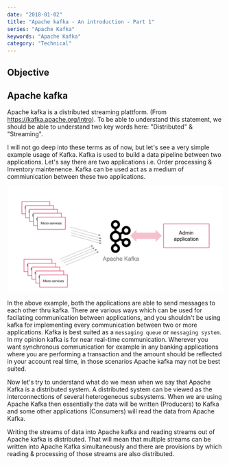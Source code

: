 ```yaml
---
date: "2018-01-02"
title: "Apache kafka - An introduction - Part 1"
series: "Apache Kafka"
keywords: "Apache Kafka"
category: "Technical"
---
```


## Objective 


## Apache kafka 

Apache kafka is a distributed streaming plattform. (From https://kafka.apache.org/intro). To be able to understand this statement, we should be able to understand two key words here: "Distributed" & "Streaming".

I will not go deep into these terms as of now, but let's see a very simple example usage of Kafka.  Kafka is used to build a data pipeline between two applications. Let's say there are two applications i.e. Order processing & Inventory maintenence. Kafka can be used act as a medium of commiunication between these two applications. 

![alt text](https://raw.githubusercontent.com/h4harshit/blogs/master/blogs/apache-kafka/img/apache-kafka.png "Apache kafka")

In the above example, both the applications are able to send messages to each other thru kafka. There are various ways which can be used for facilating communication between applications, and you shouldn't be using kafka for implementing every communication between two or more applications. Kafka is best suited as a `messaging queue` or `messaging system`. In my opinion kafka is for near real-time communication. Wherever you want synchronous communication for example in any banking applications where you are performing a transaction and the amount should be reflected in your account real time, in those scenarios Apache kafka may not be best suited.

Now let's try to understand what do we mean when we say that Apache Kafka is a distributed system. A distributed system can be viewed as the interconnections of several heterogeneous subsystems. When we are using Apache Kafka then essentially the data will be written (Producers) to Kafka and some other applications (Consumers) will read the data from Apache Kafka. 

Writing the streams of data into Apache kafka and reading streams out of Apache kafka is distributed. That will mean that multiple streams can be written into Apache Kafka simultaneously and there are provisions by which reading & processing of those streams are also distributed. 



